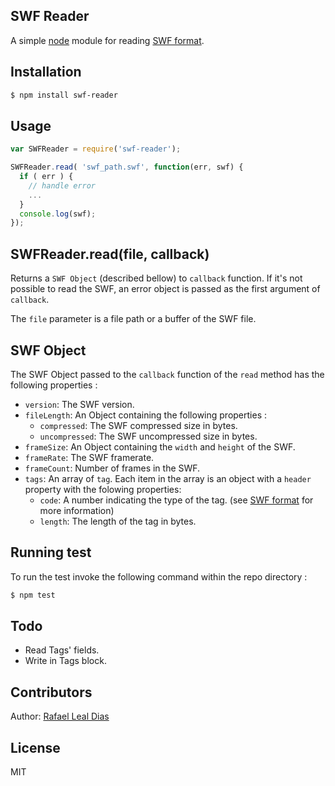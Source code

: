 ## SWF Reader
  
  A simple [node][nodejs] module for reading [SWF format][swf-format].

## Installation

```sh
$ npm install swf-reader
```

## Usage

```js
var SWFReader = require('swf-reader');

SWFReader.read( 'swf_path.swf', function(err, swf) {
  if ( err ) {
    // handle error
    ...
  }
  console.log(swf);
});
``` 

## SWFReader.read(file, callback)

Returns a `SWF Object` (described bellow) to `callback` function. If it's not possible to read the SWF, an error object is passed as the first argument of `callback`.

The `file` parameter is a file path or a buffer of the SWF file.

## SWF Object

The SWF Object passed to the `callback` function of the `read` method has the following properties :

* `version`: The SWF version.
* `fileLength`: An Object containing the following properties :
  * `compressed`: The SWF compressed size in bytes.
  * `uncompressed`: The SWF uncompressed size in bytes.
* `frameSize`: An Object containing the `width` and `height` of the SWF.
* `frameRate`: The SWF framerate.
* `frameCount`: Number of frames in the SWF.
* `tags`: An array of `tag`. Each item in the array is an object with a `header` property with the folowing properties:
  * `code`: A number indicating the type of the tag. (see [SWF format][swf-format] for more information)
  * `length`: The length of the tag in bytes.

## Running test

To run the test invoke the following command within the repo directory : 

```sh
$ npm test
```

## Todo

* Read Tags' fields. 
* Write in Tags block.

## Contributors

  Author: [Rafael Leal Dias][rdleal-git]

## License

MIT 

[nodejs]: http://www.nodejs.org
[swf-format]: http://wwwimages.adobe.com/content/dam/Adobe/en/devnet/swf/pdf/swf-file-format-spec.pdf
[rdleal-git]: https://github.com/rafaeldias
